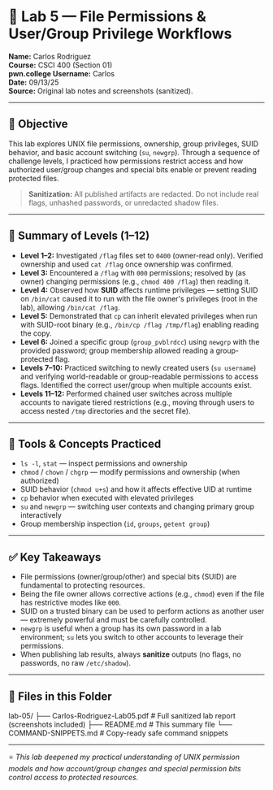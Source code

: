 # 🔐 Lab 5 — File Permissions & User/Group Privilege Workflows

**Name:** Carlos Rodriguez  
**Course:** CSCI 400 (Section 01)  
**pwn.college Username:** Carlos  
**Date:** 09/13/25  
**Source:** Original lab notes and screenshots (sanitized).

---

## 🎯 Objective
This lab explores UNIX file permissions, ownership, group privileges, SUID behavior, and basic account switching (`su`, `newgrp`). Through a sequence of challenge levels, I practiced how permissions restrict access and how authorized user/group changes and special bits enable or prevent reading protected files.

> **Sanitization:** All published artifacts are redacted. Do not include real flags, unhashed passwords, or unredacted shadow files.

---

## 🧩 Summary of Levels (1–12)
- **Level 1–2:** Investigated `/flag` files set to `0400` (owner-read only). Verified ownership and used `cat /flag` once ownership was confirmed.  
- **Level 3:** Encountered a `/flag` with `000` permissions; resolved by (as owner) changing permissions (e.g., `chmod 400 /flag`) then reading it.  
- **Level 4:** Observed how **SUID** affects runtime privileges — setting SUID on `/bin/cat` caused it to run with the file owner's privileges (root in the lab), allowing `/bin/cat /flag`.  
- **Level 5:** Demonstrated that `cp` can inherit elevated privileges when run with SUID-root binary (e.g., `/bin/cp /flag /tmp/flag`) enabling reading the copy.  
- **Level 6:** Joined a specific group (`group_pvblrdcc`) using `newgrp` with the provided password; group membership allowed reading a group-protected flag.  
- **Levels 7–10:** Practiced switching to newly created users (`su username`) and verifying world-readable or group-readable permissions to access flags. Identified the correct user/group when multiple accounts exist.  
- **Levels 11–12:** Performed chained user switches across multiple accounts to navigate tiered restrictions (e.g., moving through users to access nested `/tmp` directories and the secret file).

---

## 🧰 Tools & Concepts Practiced
- `ls -l`, `stat` — inspect permissions and ownership  
- `chmod` / `chown` / `chgrp` — modify permissions and ownership (when authorized)  
- SUID behavior (`chmod u+s`) and how it affects effective UID at runtime  
- `cp` behavior when executed with elevated privileges  
- `su` and `newgrp` — switching user contexts and changing primary group interactively  
- Group membership inspection (`id`, `groups`, `getent group`)

---

## ✅ Key Takeaways
- File permissions (owner/group/other) and special bits (SUID) are fundamental to protecting resources.  
- Being the file owner allows corrective actions (e.g., `chmod`) even if the file has restrictive modes like `000`.  
- SUID on a trusted binary can be used to perform actions as another user — extremely powerful and must be carefully controlled.  
- `newgrp` is useful when a group has its own password in a lab environment; `su` lets you switch to other accounts to leverage their permissions.  
- When publishing lab results, always **sanitize** outputs (no flags, no passwords, no raw `/etc/shadow`).

---

## 📁 Files in this Folder
lab-05/
├── Carlos-Rodriguez-Lab05.pdf # Full sanitized lab report (screenshots included)
├── README.md # This summary file
└── COMMAND-SNIPPETS.md # Copy-ready safe command snippets

---

⭐ *This lab deepened my practical understanding of UNIX permission models and how account/group changes and special permission bits control access to protected resources.*
